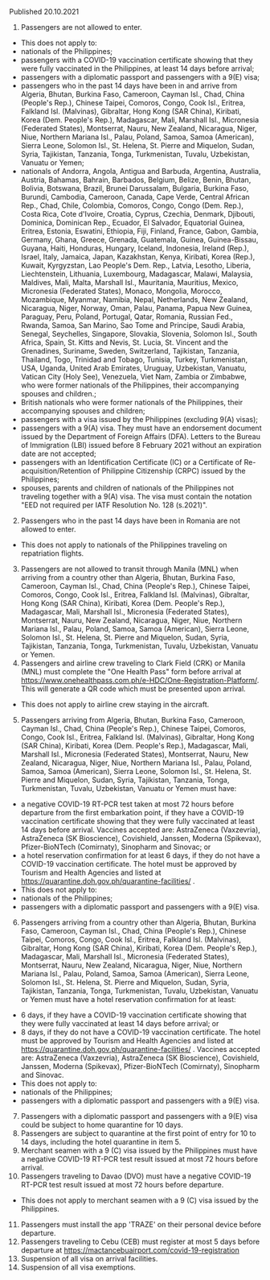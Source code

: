 Published 20.10.2021
1. Passengers are not allowed to enter.
- This does not apply to:
- nationals of the Philippines;
- passengers with a COVID-19 vaccination certificate showing that they were fully vaccinated in the Philippines, at least 14 days before arrival;
- passengers with a diplomatic passport and passengers with a 9(E) visa;
- passengers who in the past 14 days have been in and arrive from Algeria, Bhutan, Burkina Faso, Cameroon, Cayman Isl., Chad, China (People's Rep.), Chinese Taipei, Comoros, Congo, Cook Isl., Eritrea, Falkland Isl. (Malvinas), Gibraltar, Hong Kong (SAR China), Kiribati, Korea (Dem. People's Rep.), Madagascar, Mali, Marshall Isl., Micronesia (Federated States), Montserrat, Nauru, New Zealand, Nicaragua, Niger, Niue, Northern Mariana Isl., Palau, Poland, Samoa, Samoa (American), Sierra Leone, Solomon Isl., St. Helena, St. Pierre and Miquelon, Sudan, Syria, Tajikistan, Tanzania, Tonga, Turkmenistan, Tuvalu, Uzbekistan, Vanuatu or Yemen;
- nationals of Andorra, Angola, Antigua and Barbuda, Argentina, Australia, Austria, Bahamas, Bahrain, Barbados, Belgium, Belize, Benin, Bhutan, Bolivia, Botswana, Brazil, Brunei Darussalam, Bulgaria, Burkina Faso, Burundi, Cambodia, Cameroon, Canada, Cape Verde, Central African Rep., Chad, Chile, Colombia, Comoros, Congo, Congo (Dem. Rep.), Costa Rica, Cote d'Ivoire, Croatia, Cyprus, Czechia, Denmark, Djibouti, Dominica, Dominican Rep., Ecuador, El Salvador, Equatorial Guinea, Eritrea, Estonia, Eswatini, Ethiopia, Fiji, Finland, France, Gabon, Gambia, Germany, Ghana, Greece, Grenada, Guatemala, Guinea, Guinea-Bissau, Guyana, Haiti, Honduras, Hungary, Iceland, Indonesia, Ireland (Rep.), Israel, Italy, Jamaica, Japan, Kazakhstan, Kenya, Kiribati, Korea (Rep.), Kuwait, Kyrgyzstan, Lao People's Dem. Rep., Latvia, Lesotho, Liberia, Liechtenstein, Lithuania, Luxembourg, Madagascar, Malawi, Malaysia, Maldives, Mali, Malta, Marshall Isl., Mauritania, Mauritius, Mexico, Micronesia (Federated States), Monaco, Mongolia, Morocco, Mozambique, Myanmar, Namibia, Nepal, Netherlands, New Zealand, Nicaragua, Niger, Norway, Oman, Palau, Panama, Papua New Guinea, Paraguay, Peru, Poland, Portugal, Qatar, Romania, Russian Fed., Rwanda, Samoa, San Marino, Sao Tome and Principe, Saudi Arabia, Senegal, Seychelles, Singapore, Slovakia, Slovenia, Solomon Isl., South Africa, Spain, St. Kitts and Nevis, St. Lucia, St. Vincent and the Grenadines, Suriname, Sweden, Switzerland, Tajikistan, Tanzania, Thailand, Togo, Trinidad and Tobago, Tunisia, Turkey, Turkmenistan, USA, Uganda, United Arab Emirates, Uruguay, Uzbekistan, Vanuatu, Vatican City (Holy See), Venezuela, Viet Nam, Zambia or Zimbabwe, who were former nationals of the Philippines, their accompanying spouses and children.;
- British nationals who were former nationals of the Philippines, their accompanying spouses and children;
- passengers with a visa issued by the Philippines (excluding 9(A) visas);
- passengers with a 9(A) visa. They must have an endorsement document issued by the Department of Foreign Affairs (DFA). Letters to the Bureau of Immigration (LBI) issued before 8 February 2021 without an expiration date are not accepted;
- passengers with an Identification Certificate (IC) or a Certificate of Re-acquisition/Retention of Philippine Citizenship (CRPC) issued by the Philippines;
- spouses, parents and children of nationals of the Philippines not traveling together with a 9(A) visa. The visa must contain the notation "EED not required per IATF Resolution No. 128 (s.2021)".
2. Passengers who in the past 14 days have been in Romania are not allowed to enter.
- This does not apply to nationals of the Philippines traveling on repatriation flights.
3. Passengers are not allowed to transit through Manila (MNL) when arriving from a country other than Algeria, Bhutan, Burkina Faso, Cameroon, Cayman Isl., Chad, China (People's Rep.), Chinese Taipei, Comoros, Congo, Cook Isl., Eritrea, Falkland Isl. (Malvinas), Gibraltar, Hong Kong (SAR China), Kiribati, Korea (Dem. People's Rep.), Madagascar, Mali, Marshall Isl., Micronesia (Federated States), Montserrat, Nauru, New Zealand, Nicaragua, Niger, Niue, Northern Mariana Isl., Palau, Poland, Samoa, Samoa (American), Sierra Leone, Solomon Isl., St. Helena, St. Pierre and Miquelon, Sudan, Syria, Tajikistan, Tanzania, Tonga, Turkmenistan, Tuvalu, Uzbekistan, Vanuatu or Yemen.
4. Passengers and airline crew traveling to Clark Field (CRK) or Manila (MNL) must complete the "One Health Pass" form before arrival at <a href="https://www.onehealthpass.com.ph/e-HDC/One-Registration-Platform/">https://www.onehealthpass.com.ph/e-HDC/One-Registration-Platform/</a>. This will generate a QR code which must be presented upon arrival.
- This does not apply to airline crew staying in the aircraft.
5. Passengers arriving from Algeria, Bhutan, Burkina Faso, Cameroon, Cayman Isl., Chad, China (People's Rep.), Chinese Taipei, Comoros, Congo, Cook Isl., Eritrea, Falkland Isl. (Malvinas), Gibraltar, Hong Kong (SAR China), Kiribati, Korea (Dem. People's Rep.), Madagascar, Mali, Marshall Isl., Micronesia (Federated States), Montserrat, Nauru, New Zealand, Nicaragua, Niger, Niue, Northern Mariana Isl., Palau, Poland, Samoa, Samoa (American), Sierra Leone, Solomon Isl., St. Helena, St. Pierre and Miquelon, Sudan, Syria, Tajikistan, Tanzania, Tonga, Turkmenistan, Tuvalu, Uzbekistan, Vanuatu or Yemen must have:
- a negative COVID-19 RT-PCR test taken at most 72 hours before departure from the first embarkation point, if they have a COVID-19 vaccination certificate showing that they were fully vaccinated at least 14 days before arrival. Vaccines accepted are: AstraZeneca (Vaxzevria), AstraZeneca (SK Bioscience), Covishield, Janssen, Moderna (Spikevax), Pfizer-BioNTech (Comirnaty), Sinopharm and Sinovac; or
- a hotel reservation confirmation for at least 6 days, if they do not have a COVID-19 vaccination certificate. The hotel must be approved by Tourism and Health Agencies and listed at <a href="https://quarantine.doh.gov.ph/quarantine-facilities/">https://quarantine.doh.gov.ph/quarantine-facilities/</a> .
- This does not apply to:
- nationals of the Philippines;
- passengers with a diplomatic passport and passengers with a 9(E) visa.
6. Passengers arriving from a country other than Algeria, Bhutan, Burkina Faso, Cameroon, Cayman Isl., Chad, China (People's Rep.), Chinese Taipei, Comoros, Congo, Cook Isl., Eritrea, Falkland Isl. (Malvinas), Gibraltar, Hong Kong (SAR China), Kiribati, Korea (Dem. People's Rep.), Madagascar, Mali, Marshall Isl., Micronesia (Federated States), Montserrat, Nauru, New Zealand, Nicaragua, Niger, Niue, Northern Mariana Isl., Palau, Poland, Samoa, Samoa (American), Sierra Leone, Solomon Isl., St. Helena, St. Pierre and Miquelon, Sudan, Syria, Tajikistan, Tanzania, Tonga, Turkmenistan, Tuvalu, Uzbekistan, Vanuatu or Yemen must have a hotel reservation confirmation for at least:
- 6 days, if they have a COVID-19 vaccination certificate showing that they were fully vaccinated at least 14 days before arrival; or
- 8 days, if they do not have a COVID-19 vaccination certificate.
The hotel must be approved by Tourism and Health Agencies and listed at <a href="https://quarantine.doh.gov.ph/quarantine-facilities/">https://quarantine.doh.gov.ph/quarantine-facilities/</a> . Vaccines accepted are: AstraZeneca (Vaxzevria), AstraZeneca (SK Bioscience), Covishield, Janssen, Moderna (Spikevax), Pfizer-BioNTech (Comirnaty), Sinopharm and Sinovac.
- This does not apply to:
- nationals of the Philippines;
- passengers with a diplomatic passport and passengers with a 9(E) visa.
7. Passengers with a diplomatic passport and passengers with a 9(E) visa could be subject to home quarantine for 10 days.
8. Passengers are subject to quarantine at the first point of entry for 10 to 14 days, including the hotel quarantine in item 5.
9. Merchant seamen with a 9 (C) visa issued by the Philippines must have a negative COVID-19 RT-PCR test result issued at most 72 hours before arrival.
10. Passengers traveling to Davao (DVO) must have a negative COVID-19 RT-PCR test result issued at most 72 hours before departure.
- This does not apply to merchant seamen with a 9 (C) visa issued by the Philippines.
11. Passengers must install the app 'TRAZE' on their personal device before departure.
12. Passengers traveling to Cebu (CEB) must register at most 5 days before departure at <a href="https://mactancebuairport.com/covid-19-registration">https://mactancebuairport.com/covid-19-registration</a>
13. Suspension of all visa on arrival facilities.
14. Suspension of all visa exemptions.